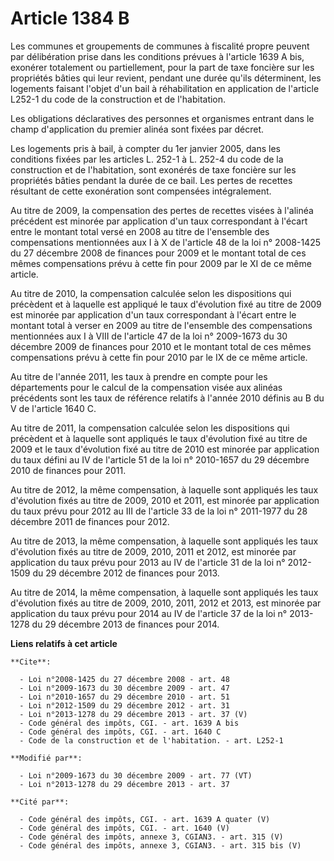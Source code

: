 # Article 1384 B

Les communes et groupements de communes à fiscalité propre peuvent par délibération prise dans les conditions prévues à
l'article 1639 A bis, exonérer totalement ou partiellement, pour la part de taxe foncière sur les propriétés bâties qui leur
revient, pendant une durée qu'ils déterminent, les logements faisant l'objet d'un bail à réhabilitation en application de
l'article L252-1 du code de la construction et de l'habitation. 

Les obligations déclaratives des personnes et organismes entrant dans le champ d'application du premier alinéa sont fixées
par décret. 

Les logements pris à bail, à compter du 1er janvier 2005, dans les conditions fixées par les articles L. 252-1 à L. 252-4 du
code de la construction et de l'habitation, sont exonérés de taxe foncière sur les propriétés bâties pendant la durée de ce
bail. Les pertes de recettes résultant de cette exonération sont compensées intégralement. 

Au titre de 2009, la compensation des pertes de recettes visées à l'alinéa précédent est minorée par application d'un taux
correspondant à l'écart entre le montant total versé en 2008 au titre de l'ensemble des compensations mentionnées aux I à X
de l'article 48 de la loi n° 2008-1425 du 27 décembre 2008 de finances pour 2009 et le montant total de ces mêmes
compensations prévu à cette fin pour 2009 par le XI de ce même article. 

Au titre de 2010, la compensation calculée selon les dispositions qui précèdent et à laquelle est appliqué le taux
d'évolution fixé au titre de 2009 est minorée par application d'un taux correspondant à l'écart entre le montant total à
verser en 2009 au titre de l'ensemble des compensations mentionnées aux I à VIII de l'article 47 de la loi n° 2009-1673 du 30
décembre 2009 de finances pour 2010 et le montant total de ces mêmes compensations prévu à cette fin pour 2010 par le IX de
ce même article. 

Au titre de l'année 2011, les taux à prendre en compte pour les départements pour le calcul de la compensation visée aux
alinéas précédents sont les taux de référence relatifs à l'année 2010 définis au B du V de l'article 1640 C. 

Au titre de 2011, la compensation calculée selon les dispositions qui précèdent et à laquelle sont appliqués le taux
d'évolution fixé au titre de 2009 et le taux d'évolution fixé au titre de 2010 est minorée par application du taux défini au
IV de l'article 51 de la loi n° 2010-1657 du 29 décembre 2010 de finances pour 2011. 

Au titre de 2012, la même compensation, à laquelle sont appliqués les taux d'évolution fixés au titre de 2009, 2010 et 2011,
est minorée par application du taux prévu pour 2012 au III de l'article 33 de la loi n° 2011-1977 du 28 décembre 2011 de
finances pour 2012. 

Au titre de 2013, la même compensation, à laquelle sont appliqués les taux d'évolution fixés au titre de 2009, 2010, 2011 et
2012, est minorée par application du taux prévu pour 2013 au IV de l'article 31 de la loi n° 2012-1509 du 29 décembre 2012 de
finances pour 2013. 

Au titre de 2014, la même compensation, à laquelle sont appliqués les taux d'évolution fixés au titre de 2009, 2010, 2011,
2012 et 2013, est minorée par application du taux prévu pour 2014 au IV de l'article 37 de la loi n° 2013-1278 du 29 décembre
2013 de finances pour 2014.

**Liens relatifs à cet article**

	**Cite**:

	  - Loi n°2008-1425 du 27 décembre 2008 - art. 48
	  - Loi n°2009-1673 du 30 décembre 2009 - art. 47
	  - Loi n°2010-1657 du 29 décembre 2010 - art. 51
	  - Loi n°2012-1509 du 29 décembre 2012 - art. 31
	  - Loi n°2013-1278 du 29 décembre 2013 - art. 37 (V)
	  - Code général des impôts, CGI. - art. 1639 A bis
	  - Code général des impôts, CGI. - art. 1640 C
	  - Code de la construction et de l'habitation. - art. L252-1

	**Modifié par**:

	  - Loi n°2009-1673 du 30 décembre 2009 - art. 77 (VT)
	  - Loi n°2013-1278 du 29 décembre 2013 - art. 37

	**Cité par**:

	  - Code général des impôts, CGI. - art. 1639 A quater (V)
	  - Code général des impôts, CGI. - art. 1640 (V)
	  - Code général des impôts, annexe 3, CGIAN3. - art. 315 (V)
	  - Code général des impôts, annexe 3, CGIAN3. - art. 315 bis (V)
